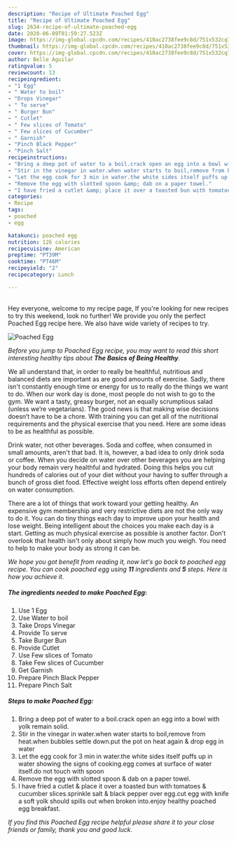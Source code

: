 ```yaml
---
description: "Recipe of Ultimate Poached Egg"
title: "Recipe of Ultimate Poached Egg"
slug: 2634-recipe-of-ultimate-poached-egg
date: 2020-06-09T01:59:27.523Z
image: https://img-global.cpcdn.com/recipes/410ac2738fee9c8d/751x532cq70/poached-egg-recipe-main-photo.jpg
thumbnail: https://img-global.cpcdn.com/recipes/410ac2738fee9c8d/751x532cq70/poached-egg-recipe-main-photo.jpg
cover: https://img-global.cpcdn.com/recipes/410ac2738fee9c8d/751x532cq70/poached-egg-recipe-main-photo.jpg
author: Belle Aguilar
ratingvalue: 5
reviewcount: 13
recipeingredient:
- "1 Egg"
- " Water to boil"
- "Drops Vinegar"
- " To serve"
- " Burger Bun"
- " Cutlet"
- " Few slices of Tomato"
- " Few slices of Cucumber"
- " Garnish"
- "Pinch Black Pepper"
- "Pinch Salt"
recipeinstructions:
- "Bring a deep pot of water to a boil.crack open an egg into a bowl with yolk remain solid."
- "Stir in the vinegar in water.when water starts to boil,remove from heat.when bubbles settle down.put the pot on heat again &amp; drop egg in water"
- "Let the egg cook for 3 min in water.the white sides itself puffs up in water showing the signs of cooking.egg comes at surface of water itself.do not touch with spoon"
- "Remove the egg with slotted spoon &amp; dab on a paper towel."
- "I have fried a cutlet &amp; place it over a toasted bun with tomatoes &amp; cucumber slices.sprinkle salt &amp; black pepper over egg.cut egg with knife a soft yolk should spills out when broken into.enjoy healthy poached egg breakfast."
categories:
- Recipe
tags:
- poached
- egg

katakunci: poached egg 
nutrition: 126 calories
recipecuisine: American
preptime: "PT39M"
cooktime: "PT46M"
recipeyield: "2"
recipecategory: Lunch

---
```

<br>
Hey everyone, welcome to my recipe page, If you're looking for new recipes to try this weekend, look no further! We provide you only the perfect Poached Egg recipe here. We also have wide variety of recipes to try.
<br>


![Poached Egg](https://img-global.cpcdn.com/recipes/410ac2738fee9c8d/751x532cq70/poached-egg-recipe-main-photo.jpg)

<i>Before you jump to Poached Egg recipe, you may want to read this short interesting healthy tips about <strong>The Basics of Being Healthy</strong>.</i>

We all understand that, in order to really be healthful, nutritious and balanced diets are important as are good amounts of exercise. Sadly, there isn't constantly enough time or energy for us to really do the things we want to do. When our work day is done, most people do not wish to go to the gym. We want a tasty, greasy burger, not an equally scrumptious salad (unless we’re vegetarians). The good news is that making wise decisions doesn’t have to be a chore. With training you can get all of the nutritional requirements and the physical exercise that you need. Here are some ideas to be as healthful as possible.

Drink water, not other beverages. Soda and coffee, when consumed in small amounts, aren't that bad. It is, however, a bad idea to only drink soda or coffee. When you decide on water over other beverages you are helping your body remain very healthful and hydrated. Doing this helps you cut hundreds of calories out of your diet without your having to suffer through a bunch of gross diet food. Effective weight loss efforts often depend entirely on water consumption.

There are a lot of things that work toward your getting healthy. An expensive gym membership and very restrictive diets are not the only way to do it. You can do tiny things each day to improve upon your health and lose weight. Being intelligent about the choices you make each day is a start. Getting as much physical exercise as possible is another factor. Don't overlook that health isn't only about simply how much you weigh. You need to help to make your body as strong it can be. 


<i>We hope you got benefit from reading it, now let's go back to poached egg recipe. You can cook poached egg using <strong>11</strong> ingredients and <strong>5</strong> steps. Here is how you achieve it.
</i>

##### The ingredients needed to make Poached Egg:

1. Use 1 Egg
1. Use  Water to boil
1. Take Drops Vinegar
1. Provide  To serve
1. Take  Burger Bun
1. Provide  Cutlet
1. Use  Few slices of Tomato
1. Take  Few slices of Cucumber
1. Get  Garnish
1. Prepare Pinch Black Pepper
1. Prepare Pinch Salt


##### Steps to make Poached Egg:

1. Bring a deep pot of water to a boil.crack open an egg into a bowl with yolk remain solid.
1. Stir in the vinegar in water.when water starts to boil,remove from heat.when bubbles settle down.put the pot on heat again &amp; drop egg in water
1. Let the egg cook for 3 min in water.the white sides itself puffs up in water showing the signs of cooking.egg comes at surface of water itself.do not touch with spoon
1. Remove the egg with slotted spoon &amp; dab on a paper towel.
1. I have fried a cutlet &amp; place it over a toasted bun with tomatoes &amp; cucumber slices.sprinkle salt &amp; black pepper over egg.cut egg with knife a soft yolk should spills out when broken into.enjoy healthy poached egg breakfast.


<i>If you find this Poached Egg recipe helpful please share it to your close friends or family, thank you and good luck.</i>
